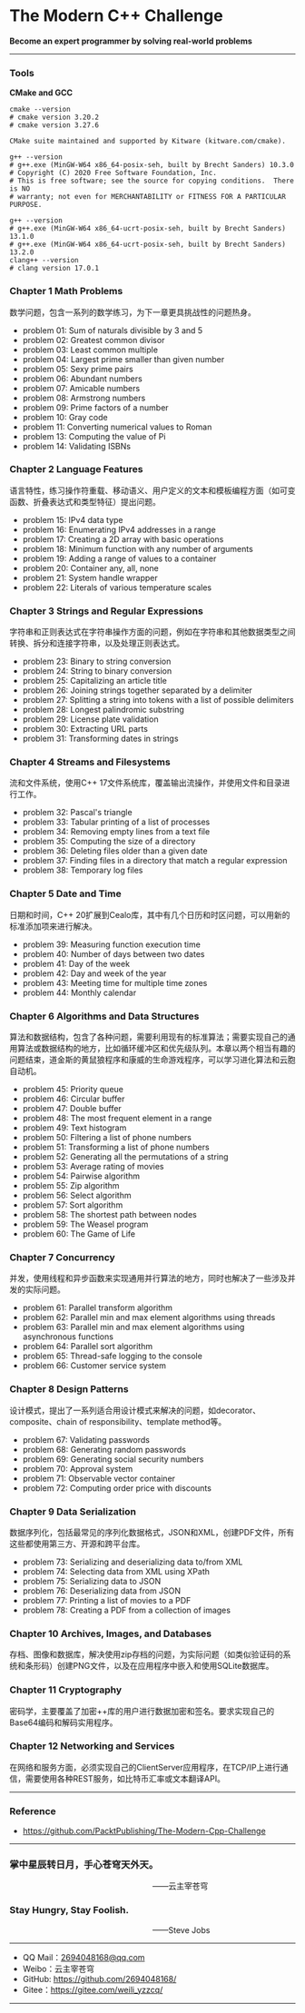 # The Modern C++ Challenge

**Become an expert programmer by solving real-world problems**

----------------------------------------------

### Tools
**CMake and GCC**
```shell
cmake --version
# cmake version 3.20.2
# cmake version 3.27.6

CMake suite maintained and supported by Kitware (kitware.com/cmake).

g++ --version
# g++.exe (MinGW-W64 x86_64-posix-seh, built by Brecht Sanders) 10.3.0
# Copyright (C) 2020 Free Software Foundation, Inc.
# This is free software; see the source for copying conditions.  There is NO
# warranty; not even for MERCHANTABILITY or FITNESS FOR A PARTICULAR PURPOSE.

g++ --version
# g++.exe (MinGW-W64 x86_64-ucrt-posix-seh, built by Brecht Sanders) 13.1.0
# g++.exe (MinGW-W64 x86_64-ucrt-posix-seh, built by Brecht Sanders) 13.2.0
clang++ --version
# clang version 17.0.1

```

### Chapter 1 Math Problems
数学问题，包含一系列的数学练习，为下一章更具挑战性的问题热身。

- problem 01: Sum of naturals divisible by 3 and 5
- problem 02: Greatest common divisor
- problem 03: Least common multiple
- problem 04: Largest prime smaller than given number
- problem 05: Sexy prime pairs
- problem 06: Abundant numbers
- problem 07: Amicable numbers
- problem 08: Armstrong numbers
- problem 09: Prime factors of a number
- problem 10: Gray code
- problem 11: Converting numerical values to Roman
- problem 13: Computing the value of Pi
- problem 14: Validating ISBNs


### Chapter 2 Language Features
语言特性，练习操作符重载、移动语义、用户定义的文本和模板编程方面（如可变函数、折叠表达式和类型特征）提出问题。

- problem 15: IPv4 data type
- problem 16: Enumerating IPv4 addresses in a range
- problem 17: Creating a 2D array with basic operations
- problem 18: Minimum function with any number of arguments
- problem 19: Adding a range of values to a container
- problem 20: Container any, all, none
- problem 21: System handle wrapper
- problem 22: Literals of various temperature scales


### Chapter 3 Strings and Regular Expressions
字符串和正则表达式在字符串操作方面的问题，例如在字符串和其他数据类型之间转换、拆分和连接字符串，以及处理正则表达式。

- problem 23: Binary to string conversion
- problem 24: String to binary conversion
- problem 25: Capitalizing an article title
- problem 26: Joining strings together separated by a delimiter
- problem 27: Splitting a string into tokens with a list of possible delimiters
- problem 28: Longest palindromic substring
- problem 29: License plate validation
- problem 30: Extracting URL parts
- problem 31: Transforming dates in strings

### Chapter 4 Streams and Filesystems
流和文件系统，使用C++ 17文件系统库，覆盖输出流操作，并使用文件和目录进行工作。

- problem 32: Pascal's triangle
- problem 33: Tabular printing of a list of processes
- problem 34: Removing empty lines from a text file
- problem 35: Computing the size of a directory
- problem 36: Deleting files older than a given date
- problem 37: Finding files in a directory that match a regular expression
- problem 38: Temporary log files

### Chapter 5 Date and Time
日期和时间，C++ 20扩展到Cealo库，其中有几个日历和时区问题，可以用新的标准添加项来进行解决。

- problem 39: Measuring function execution time
- problem 40: Number of days between two dates
- problem 41: Day of the week
- problem 42: Day and week of the year
- problem 43: Meeting time for multiple time zones
- problem 44: Monthly calendar

### Chapter 6 Algorithms and Data Structures
算法和数据结构，包含了各种问题，需要利用现有的标准算法；需要实现自己的通用算法或数据结构的地方，比如循环缓冲区和优先级队列。本章以两个相当有趣的问题结束，道金斯的黄鼠狼程序和康威的生命游戏程序，可以学习进化算法和云胞自动机。

- problem 45: Priority queue
- problem 46: Circular buffer
- problem 47: Double buffer
- problem 48: The most frequent element in a range
- problem 49: Text histogram
- problem 50: Filtering a list of phone numbers
- problem 51: Transforming a list of phone numbers
- problem 52: Generating all the permutations of a string
- problem 53: Average rating of movies
- problem 54: Pairwise algorithm
- problem 55: Zip algorithm
- problem 56: Select algorithm
- problem 57: Sort algorithm
- problem 58: The shortest path between nodes
- problem 59: The Weasel program
- problem 60: The Game of Life

### Chapter 7 Concurrency
并发，使用线程和异步函数来实现通用并行算法的地方，同时也解决了一些涉及并发的实际问题。

- problem 61: Parallel transform algorithm
- problem 62: Parallel min and max element algorithms using threads
- problem 63: Parallel min and max element algorithms using asynchronous functions
- problem 64: Parallel sort algorithm
- problem 65: Thread-safe logging to the console
- problem 66: Customer service system

### Chapter 8 Design Patterns
设计模式，提出了一系列适合用设计模式来解决的问题，如decorator、composite、chain of responsibility、template method等。

- problem 67: Validating passwords
- problem 68: Generating random passwords
- problem 69: Generating social security numbers
- problem 70: Approval system
- problem 71: Observable vector container
- problem 72: Computing order price with discounts

### Chapter 9 Data Serialization
数据序列化，包括最常见的序列化数据格式，JSON和XML，创建PDF文件，所有这些都使用第三方、开源和跨平台库。

- problem 73: Serializing and deserializing data to/from XML
- problem 74: Selecting data from XML using XPath
- problem 75: Serializing data to JSON
- problem 76: Deserializing data from JSON
- problem 77: Printing a list of movies to a PDF
- problem 78: Creating a PDF from a collection of images

### Chapter 10 Archives, Images, and Databases
存档、图像和数据库，解决使用zip存档的问题，为实际问题（如类似验证码的系统和条形码）创建PNG文件，以及在应用程序中嵌入和使用SQLite数据库。

### Chapter 11 Cryptography
密码学，主要覆盖了加密++库的用户进行数据加密和签名。要求实现自己的Base64编码和解码实用程序。

### Chapter 12 Networking and Services
在网络和服务方面，必须实现自己的ClientServer应用程序，在TCP/IP上进行通信，需要使用各种REST服务，如比特币汇率或文本翻译API。

----------------------------------------------

### Reference
- https://github.com/PacktPublishing/The-Modern-Cpp-Challenge

----------------------------------------------
### 掌中星辰转日月，手心苍穹天外天。
&emsp;&emsp;&emsp;&emsp;&emsp;&emsp;&emsp;&emsp;&emsp;&emsp;&emsp;&emsp;&emsp;&emsp;&emsp;&emsp;&emsp;&emsp;——云主宰苍穹

### Stay Hungry, Stay Foolish.
&emsp;&emsp;&emsp;&emsp;&emsp;&emsp;&emsp;&emsp;&emsp;&emsp;&emsp;&emsp;&emsp;&emsp;&emsp;&emsp;&emsp;&emsp;——Steve Jobs

-------------------------------------------------
- QQ Mail：2694048168@qq.com
- Weibo：云主宰苍穹
- GitHub: https://github.com/2694048168/
- Gitee：https://gitee.com/weili_yzzcq/
-------------------------------------------------